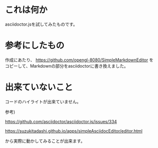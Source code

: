 # これは何か
asciidoctor.jsを試してみたものです。

# 参考にしたもの
作成にあたり、
https://github.com/opengl-8080/SimpleMarkdownEditor
をコピーして、Markdownの部分をasciidoctorに書き換えました。

# 出来ていないこと
コードのハイライトが出来ていません。

参考)

https://github.com/asciidoctor/asciidoctor.js/issues/334


https://suzukitadashi.github.io/apps/simpleAsciidocEditor/editor.html


から実際に動かしてみることが出来ます。
